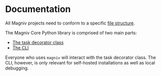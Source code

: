# Documentation

All Magniv projects need to conform to a specific [file structure](../documentation/file-structure).

The Magniv Core Python library is comprised of two main parts:

* [The task decorator class](../documentation/task-decorator)
* [The CLI](../documentation/cli)


Everyone who uses `magniv` will interact with the task decorator class. The CLI, however, is only relevant for self-hosted installations as well as local debugging.
